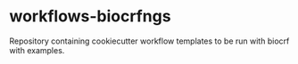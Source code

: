 # workflows-biocrfngs
Repository containing cookiecutter workflow templates to be run with biocrf with examples.

